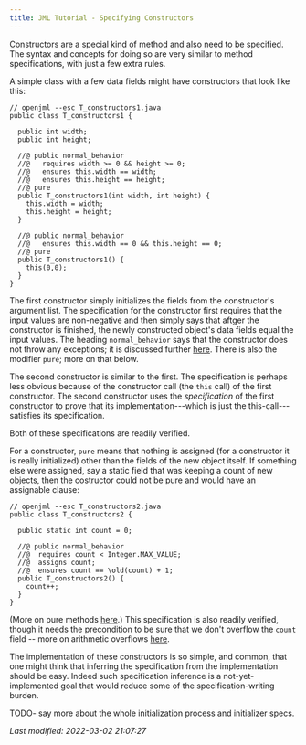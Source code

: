 ```yaml
---
title: JML Tutorial - Specifying Constructors
---
```


Constructors are a special kind of method and also need to be specified. The syntax and concepts for doing so are very similar to method specifications, with just a few extra rules.

A simple class with a few data fields might have constructors that look like this:
```
// openjml --esc T_constructors1.java
public class T_constructors1 {

  public int width;
  public int height;

  //@ public normal_behavior
  //@   requires width >= 0 && height >= 0;
  //@   ensures this.width == width;
  //@   ensures this.height == height;
  //@ pure
  public T_constructors1(int width, int height) {
    this.width = width;
    this.height = height;
  }

  //@ public normal_behavior
  //@   ensures this.width == 0 && this.height == 0;
  //@ pure
  public T_constructors1() {
    this(0,0);
  }
}
```

The first constructor simply initializes the fields from the constructor's argument list. The specification for the constructor first requires that the 
input values are non-negative and then simply says that aftger the constructor is finished, the newly constructed object's data fields equal the input
values. The heading `normal_behavior` says that the constructor does not throw any exceptions; it is discussed further [here](TBD).
There is also the modifier `pure`; more on that below.

The second constructor is similar to the first. The specification is perhaps less obvious because of the constructor call (the `this` call) of the first
constructor. The second constructor uses the _specification_ of the first constructor to prove that its implementation---which is just the this-call--- satisfies its specification.

Both of these specifications are readily verified.

For a constructor, `pure` means that nothing is assigned (for a constructor it is really initialized) other than the
fields of the new object itself. If something else were assigned, say a static field that was keeping a count of new objects, then the costructor could not be pure and would have an assignable clause:
```
// openjml --esc T_constructors2.java
public class T_constructors2 {

  public static int count = 0;

  //@ public normal_behavior
  //@  requires count < Integer.MAX_VALUE;
  //@  assigns count;
  //@  ensures count == \old(count) + 1;
  public T_constructors2() {
    count++;
  }
}
``` 

(More on pure methods [here](TBD).)
This specification is also readily verified, though it needs the precondition to be sure that we don't overflow the `count` field -- more on arithmetic overflows [here](ArithmeticModes).

The implementation of these constructors is so simple, and common, that one might think that inferring the specification from the implementation should be easy. Indeed such specification inference is a not-yet-implemented goal that would reduce some of the specification-writing burden.

TODO- say more about the whole initialization process and initializer specs.


_Last modified: 2022-03-02 21:07:27_